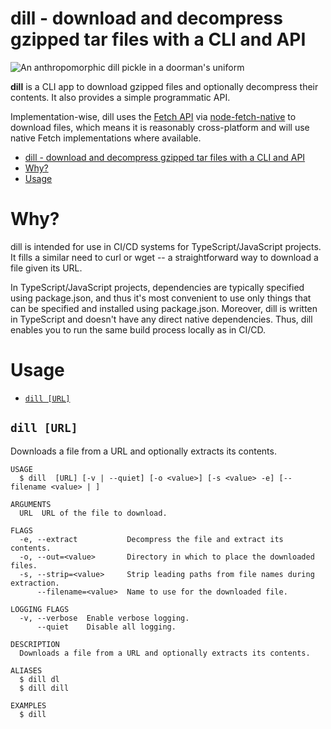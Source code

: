 # dill - download and decompress gzipped tar files with a CLI and API

![An anthropomorphic dill pickle in a doorman's uniform](https://tylerbutlerpublic.blob.core.windows.net/public-storage/dill-logo.jpg)

**dill** is a CLI app to download gzipped files and optionally decompress their contents. It also provides a simple programmatic
API.

Implementation-wise, dill uses the [Fetch API](https://developer.mozilla.org/en-US/docs/Web/API/Fetch_API) via
[node-fetch-native](https://github.com/unjs/node-fetch-native) to download files, which means it is reasonably
cross-platform and will use native Fetch implementations where available.

<!-- toc -->
* [dill - download and decompress gzipped tar files with a CLI and API](#dill---download-and-decompress-gzipped-tar-files-with-a-cli-and-api)
* [Why?](#why)
* [Usage](#usage)
<!-- tocstop -->

# Why?

dill is intended for use in CI/CD systems for TypeScript/JavaScript projects. It fills a similar need to curl or wget --
a straightforward way to download a file given its URL.

In TypeScript/JavaScript projects, dependencies are typically specified using package.json, and thus it's most
convenient to use only things that can be specified and installed using package.json. Moreover, dill is written in
TypeScript and doesn't have any direct native dependencies. Thus, dill enables you to run the same build process locally
as in CI/CD.

# Usage

<!-- commands -->
* [`dill [URL]`](#dill-url)

## `dill [URL]`

Downloads a file from a URL and optionally extracts its contents.

```
USAGE
  $ dill  [URL] [-v | --quiet] [-o <value>] [-s <value> -e] [--filename <value> | ]

ARGUMENTS
  URL  URL of the file to download.

FLAGS
  -e, --extract           Decompress the file and extract its contents.
  -o, --out=<value>       Directory in which to place the downloaded files.
  -s, --strip=<value>     Strip leading paths from file names during extraction.
      --filename=<value>  Name to use for the downloaded file.

LOGGING FLAGS
  -v, --verbose  Enable verbose logging.
      --quiet    Disable all logging.

DESCRIPTION
  Downloads a file from a URL and optionally extracts its contents.

ALIASES
  $ dill dl
  $ dill dill

EXAMPLES
  $ dill
```
<!-- commandsstop -->

